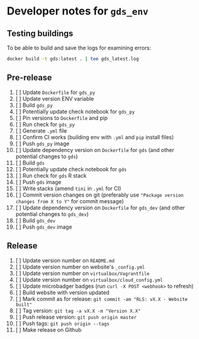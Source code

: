 # Developer notes for `gds_env`

## Testing buildings

To be able to build  and save the logs for examining errors:

```bash
docker build -t gds:latest . | tee gds_latest.log
```

## Pre-release

1. [ ] Update `Dockerfile` for `gds_py`
1. [ ] Update version ENV variable
1. [ ] Build `gds_py`
1. [ ] Potentially update check notebook for `gds_py`
1. [ ] Pin versions to `Dockerfile` and pip
1. [ ] Run check for `gds_py`
1. [ ] Generate `.yml` file
3. [ ] Confirm CI works (building env with `.yml` and `pip` install files)
4. [ ] Push `gds_py` image
5. [ ] Update dependency version on `Dockerfile` for `gds` (and other potential changes to `gds`)
6. [ ] Build `gds`
7. [ ] Potentially update check notebook for `gds`
8. [ ] Run check for `gds` R stack
9. [ ] Push `gds` image
10. [ ] Write stacks (amend `tini` in `.yml` for CI)
11. [ ] Commit version changes on git (preferably use `"Package version changes from X to Y"` for commit message)
12. [ ] Update dependency version on `Dockerfile` for `gds_dev` (and other potential changes to `gds_dev`)
13. [ ] Build `gds_dev`
14. [ ] Push `gds_dev` image

## Release

1. [ ] Update version number on `README.md`
3. [ ] Update version number on website's `_config.yml`
4. [ ] Update version number on `virtualbox/Vagrantfile`
5. [ ] Update version number on `virtualbox/cloud_config.yml`
6. [ ] Update microbadger badges (run `curl -X POST <webhook>` to refresh)
7. [ ] Build website with version updated
8. [ ] Mark commit as for release: `git commit -am "RLS: vX.X - Website built"`
9. [ ] Tag version: `git tag -a vX.X -m "Version X.X"`
10. [ ] Push release version: `git push origin master`
11. [ ] Push tags: `git push origin --tags`
12. [ ] Make release on Github

